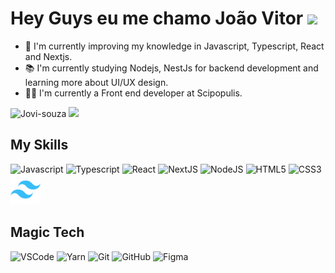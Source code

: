 # Hey Guys eu me chamo João Vitor <img src="https://user-images.githubusercontent.com/5679180/79618120-0daffb80-80be-11ea-819e-d2b0fa904d07.gif" width="27px">

- 🔭 I'm currently improving my knowledge in Javascript, Typescript, React and Nextjs.
- 📚 I'm currently studying Nodejs, NestJs for backend development and learning more about UI/UX design.
- 👨‍💻 I'm currently a Front end developer at Scipopulis.
 
 <div align="" >
  <img height="190px" src="https://github-readme-streak-stats.herokuapp.com/?user=Jovi-souza&theme=radical" alt="Jovi-souza" />
  <img height="190px" src="https://github-readme-stats.vercel.app/api/top-langs/?username=Jovi-souza&layout=compact&langs_count=7&theme=radical" />
</div>
 
## My Skills

<div>
  <img width="48" height="48" src="https://cdn.jsdelivr.net/gh/devicons/devicon/icons/javascript/javascript-original.svg" alt="Javascript" title="Javascript 🤩"/>
  <img width="48" height="48" src="https://cdn.jsdelivr.net/gh/devicons/devicon/icons/typescript/typescript-original.svg" alt="Typescript" title="Typescript 😎"/>
  <img width="48" height="48" src="https://cdn.jsdelivr.net/gh/devicons/devicon/icons/react/react-original.svg" alt="React" title="React"/>
  <img width="48" height="48" src="https://cdn.jsdelivr.net/gh/devicons/devicon/icons/nextjs/nextjs-original.svg" alt="NextJS" title="NextJS"/>
  <img width="48" height="48" src="https://cdn.jsdelivr.net/gh/devicons/devicon/icons/nodejs/nodejs-original.svg" alt="NodeJS" title="NodeJS"/>
  <img width="48" height="48" src="https://cdn.jsdelivr.net/gh/devicons/devicon/icons/html5/html5-original.svg" alt="HTML5" title="HTML5"/>
  <img width="48" height="48" src="https://cdn.jsdelivr.net/gh/devicons/devicon/icons/css3/css3-original.svg" alt="CSS3" title="CSS3"/>
  <img width="48" height="48" src="https://github.com/devicons/devicon/blob/v2.16.0/icons/tailwindcss/tailwindcss-original.svg" alt="TailwindCSS" title="TailwindCSS"/>      
</div>

## Magic Tech
<div>
  <img width="48" height="48" src="https://cdn.jsdelivr.net/gh/devicons/devicon/icons/vscode/vscode-original.svg" alt="VSCode" title="VSCode"/>
  <img width="48" height="48" src="https://cdn.jsdelivr.net/gh/devicons/devicon/icons/yarn/yarn-original.svg" alt="Yarn" title="Yarn"/>
  <img width="48" height="48" src="https://cdn.jsdelivr.net/gh/devicons/devicon/icons/git/git-original.svg" alt="Git" title="Git"/>
  <img width="48" height="48" src="https://cdn.jsdelivr.net/gh/devicons/devicon/icons/github/github-original.svg" alt="GitHub" title="GitHub"/>
  <img width="48" height="48" src="https://cdn.jsdelivr.net/gh/devicons/devicon/icons/figma/figma-original.svg" alt="Figma" title="Figma"/>
<div>
